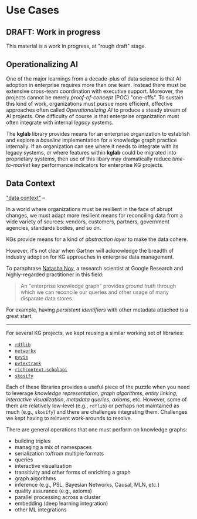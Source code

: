 # Use Cases

## DRAFT: Work in progress

This material is a work in progress, at "rough draft" stage.


## Operationalizing AI

One of the major learnings from a decade-plus of data science is that
AI adoption in enterprise requires more than one team.
Instead there must be extensive cross-team coordination with executive
support.
Moreover, the projects cannot be merely *proof-of-concept* (POC)
"one-offs".
To sustain this kind of work, organizations must pursue more
efficient, effective approaches often called *Operationalizing AI* to
produce a steady stream of AI projects.
One difficulty of course is that enterprise organization must often
integrate with internal *legacy* systems.

The **kglab** library provides means for an enterprise organization to
establish and explore a *baseline* implementation for a knowledge graph
practice internally.
If an organization can see where it needs to integrate with its legacy
systems, or where features within **kglab** could be migrated into
proprietary systems, then use of this libary may dramatically reduce
*time-to-market* key performance indicators for enterprise KG
projects.


## Data Context

["data context"]( http://cidrdb.org/cidr2017/papers/p111-hellerstein-cidr17.pdf) – 

In a world where organizations must be resilient in the face of abrupt
changes, we must adapt more resilient means for reconciling data from
a wide variety of sources: vendors, customers, partners, government
agencies, standards bodies, and so on.

KGs provide means for a kind of *abstraction layer* to make the data
cohere.


However, it's not clear when Gartner will acknowledge the breadth of
industry adoption for KG approaches in enterprise data management.

To paraphrase [Natasha Noy](https://research.google/people/NatalyaNoy/), 
a research scientist at Google Research and highly-regarded practitioner 
in this field:

> An "enterprise knowledge graph" provides *ground truth* through which we can reconcile our queries and other usage of many disparate data stores.

For example, having *persistent identifiers* with other metadata
attached is a great start.



---


For several KG projects, we kept reusing a similar working set of libraries:

  * [`rdflib`](https://rdflib.readthedocs.io/)
  * [`networkx`](https://networkx.org/)
  * [`pyvis`](https://pyvis.readthedocs.io/)
  * [`pytextrank`](https://pypi.org/project/pytextrank/)
  * [`richcontext.scholapi`](https://pypi.org/project/richcontext-scholapi/)
  * [`skosify`](https://skosify.readthedocs.io/)

Each of these libraries provides a useful piece of the puzzle when you need
to leverage *knowledge representation*, *graph algorithms*, *entity linking*,
*interactive visualization*, *metadata queries*, *axioms*, etc.
However, some of them are relatively low-level (e.g., `rdflib`) or perhaps not
maintained as much (e.g., `skosify`) and there are challenges integrating them.
Challenges we kept having to reinvent work-arounds to resolve.

There are general operations that one must perform on knowledge graphs:

  * building triples
  * managing a mix of namespaces
  * serialization to/from multiple formats
  * queries
  * interactive visualization
  * transitivity and other forms of enriching a graph
  * graph algorithms
  * inference (e.g., PSL, Bayesian Networks, Causal, MLN, etc.)
  * quality assurance (e.g., axioms)
  * parallel processing across a cluster
  * embedding (deep learning integration)
  * other ML integrations

